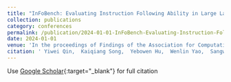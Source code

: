 ```yaml
---
title: "InFoBench: Evaluating Instruction Following Ability in Large Language Models"
collection: publications
category: conferences
permalink: /publication/2024-01-01-InFoBench-Evaluating-Instruction-Following-Ability-in-Large-Language-Models
date: 2024-01-01
venue: 'In the proceedings of Findings of the Association for Computational Linguistics: ACL 2024'
citation: ' Yiwei Qin,  Kaiqiang Song,  Yebowen Hu,  Wenlin Yao,  Sangwoo Cho,  Xiaoyang Wang,  Xuansheng Wu,  Fei Liu,  Pengfei Liu,  Dong Yu, &quot;InFoBench: Evaluating Instruction Following Ability in Large Language Models.&quot; In the proceedings of Findings of the Association for Computational Linguistics: ACL 2024, 2024.'
---
```

Use [Google Scholar](https://scholar.google.com/scholar?q=InFoBench:+Evaluating+Instruction+Following+Ability+in+Large+Language+Models){:target="_blank"} for full citation